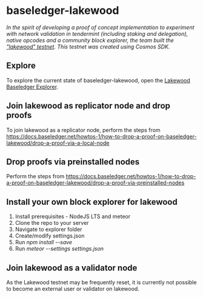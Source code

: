 # baseledger-lakewood
_In the spirit of developing a proof of concept implementation to experiment with network validation in tendermint (including staking and delegation), native opcodes and a community block explorer, the team built the ["lakewood" testnet](https://github.com/baseledger/lakewood). This testnet was created using Cosmos SDK._

## Explore

To explore the current state of baseledger-lakewood, open the [Lakewood Baseledger Explorer](https://lakewood.baseledger.net).

## Join lakewood as replicator node and drop proofs

To join lakewood as a replicator node, perform the steps from https://docs.baseledger.net/howtos-1/how-to-drop-a-proof-on-baseledger-lakewood/drop-a-proof-via-a-local-node

## Drop proofs via preinstalled nodes

Perform the steps from https://docs.baseledger.net/howtos-1/how-to-drop-a-proof-on-baseledger-lakewood/drop-a-proof-via-preinstalled-nodes

## Install your own block explorer for lakewood

1. Install prerequisites - NodeJS LTS and meteor
2. Clone the repo to your server
3. Navigate to explorer folder
4. Create/modify settings.json
5. Run *npm install --save* 
6. Run *meteor --settings settings.json*

## Join lakewood as a validator node

As the Lakewood testnet may be frequently reset, it is currently not possible to become an external user or validator on lakewood.
